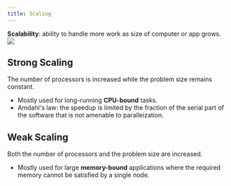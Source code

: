 ```yaml
---
title: Scaling
---
```


**Scalability**: ability to handle more work as size of computer or app grows.
![](../attachments/cleanshot-2025-09-02-at-0942152x.png)
## Strong Scaling
The number of processors is increased while the problem size remains constant.
- Mostly used for long-running **CPU-bound** tasks.
- Amdahl's law: the speedup is limited by the fraction of the serial part of the software that is not amenable to paralleization.

## Weak Scaling
Both the number of processors and the problem size are increased.
- Mostly used for large **memory-bound** applications where the required memory cannot be satisfied by a single node.